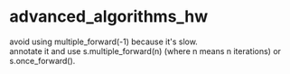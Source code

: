 # advanced_algorithms_hw
avoid using multiple_forward(-1) because it's slow.  
annotate it and use s.multiple_forward(n) (where n means n iterations) or s.once_forward().
